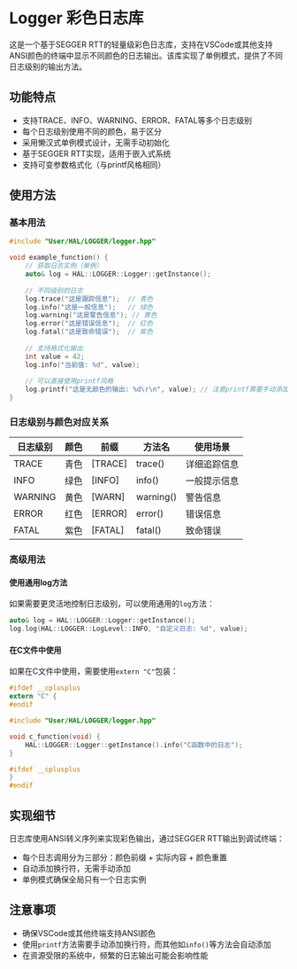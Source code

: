 # Logger 彩色日志库

这是一个基于SEGGER RTT的轻量级彩色日志库，支持在VSCode或其他支持ANSI颜色的终端中显示不同颜色的日志输出。该库实现了单例模式，提供了不同日志级别的输出方法。

## 功能特点

- 支持TRACE、INFO、WARNING、ERROR、FATAL等多个日志级别
- 每个日志级别使用不同的颜色，易于区分
- 采用懒汉式单例模式设计，无需手动初始化
- 基于SEGGER RTT实现，适用于嵌入式系统
- 支持可变参数格式化（与printf风格相同）

## 使用方法

### 基本用法

```cpp
#include "User/HAL/LOGGER/logger.hpp"

void example_function() {
    // 获取日志实例（单例）
    auto& log = HAL::LOGGER::Logger::getInstance();
    
    // 不同级别的日志
    log.trace("这是跟踪信息");  // 青色
    log.info("这是一般信息");   // 绿色
    log.warning("这是警告信息"); // 黄色
    log.error("这是错误信息");  // 红色
    log.fatal("这是致命错误");  // 紫色
    
    // 支持格式化输出
    int value = 42;
    log.info("当前值: %d", value);
    
    // 可以直接使用printf风格
    log.printf("这是无颜色的输出: %d\r\n", value); // 注意printf需要手动添加换行符
}
```

### 日志级别与颜色对应关系

| 日志级别 | 颜色 | 前缀   | 方法名   | 使用场景           |
|----------|------|--------|---------|-------------------|
| TRACE    | 青色 | [TRACE] | trace() | 详细追踪信息      |
| INFO     | 绿色 | [INFO]  | info()  | 一般提示信息      |
| WARNING  | 黄色 | [WARN]  | warning() | 警告信息        |
| ERROR    | 红色 | [ERROR] | error() | 错误信息          |
| FATAL    | 紫色 | [FATAL] | fatal() | 致命错误          |

### 高级用法

#### 使用通用log方法

如果需要更灵活地控制日志级别，可以使用通用的`log`方法：

```cpp
auto& log = HAL::LOGGER::Logger::getInstance();
log.log(HAL::LOGGER::LogLevel::INFO, "自定义日志: %d", value);
```

#### 在C文件中使用

如果在C文件中使用，需要使用`extern "C"`包装：

```c
#ifdef __cplusplus
extern "C" {
#endif

#include "User/HAL/LOGGER/logger.hpp"

void c_function(void) {
    HAL::LOGGER::Logger::getInstance().info("C函数中的日志");
}

#ifdef __cplusplus
}
#endif
```

## 实现细节

日志库使用ANSI转义序列来实现彩色输出，通过SEGGER RTT输出到调试终端：

- 每个日志调用分为三部分：颜色前缀 + 实际内容 + 颜色重置
- 自动添加换行符，无需手动添加
- 单例模式确保全局只有一个日志实例

## 注意事项

- 确保VSCode或其他终端支持ANSI颜色
- 使用`printf`方法需要手动添加换行符，而其他如`info()`等方法会自动添加
- 在资源受限的系统中，频繁的日志输出可能会影响性能 